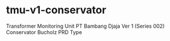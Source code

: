 # tmu-v1-conservator
Transformer Monitoring Unit PT Bambang Djaja Ver 1 (Series 002) Conservator Bucholz PRD Type
